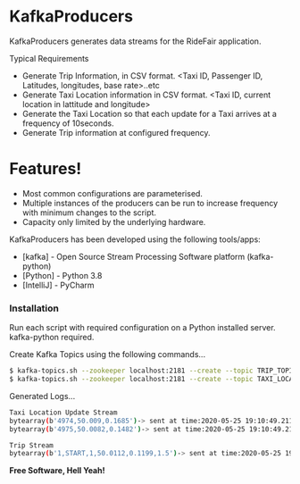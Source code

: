 # KafkaProducers

KafkaProducers generates data streams for the RideFair application.  

Typical Requirements
  - Generate Trip Information, in CSV format.  <Taxi ID, Passenger ID, Latitudes, longitudes, base rate>..etc
  - Generate Taxi Location information in CSV format.  <Taxi ID, current location in lattitude and longitude>
  - Generate the Taxi Location so that each update for a Taxi arrives at a frequency of 10seconds.
  - Generate Trip information at configured frequency.

# Features!

  - Most common configurations are parameterised.
  - Multiple instances of the producers can be run to increase frequency with minimum changes to the script.
  - Capacity only limited by the underlying hardware.
  
KafkaProducers has been developed using the following tools/apps:

* [kafka] - Open Source Stream Processing Software platform (kafka-python)
* [Python] - Python 3.8 
* [IntelliJ] - PyCharm

### Installation

Run each script with required configuration on a Python installed server.  
kafka-python required.

Create Kafka Topics using the following commands...

```sh
$ kafka-topics.sh --zookeeper localhost:2181 --create --topic TRIP_TOPIC --partitions 3 --replication-factor 1
$ kafka-topics.sh --zookeeper localhost:2181 --create --topic TAXI_LOCATION_TOPIC --partitions 3 --replication-factor 1
```

Generated Logs...
```sh
Taxi Location Update Stream
bytearray(b'4974,50.009,0.1685')-> sent at time:2020-05-25 19:10:49.211507
bytearray(b'4975,50.0082,0.1482')-> sent at time:2020-05-25 19:10:49.212555

Trip Stream
bytearray(b'1,START,1,50.0112,0.1199,1.5')-> sent at time:2020-05-25 19:11:39.636685
```


**Free Software, Hell Yeah!**